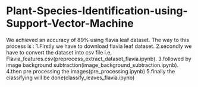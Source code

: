# Plant-Species-Identification-using-Support-Vector-Machine
We achieved an accuracy of 89% using flavia leaf dataset.
The way to this process is : 
1.Firstly we have to download flavia leaf dataset.
2.secondly we have to  convert the dataset into csv file i.e, Flavia_features.csv(preprocess_extract_dataset_flavia.ipynb).
3.followed by image background subtraction(image_background_subtraction.ipynb).
4.then pre processing the images(pre_processing.ipynb)
5.finally the classifying will be done(classify_leaves_flavia.ipynb)
